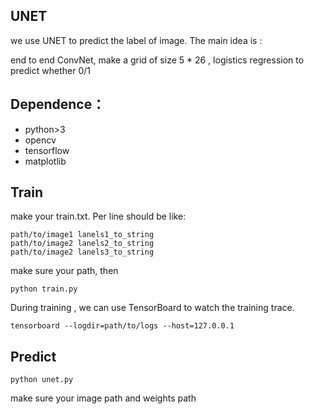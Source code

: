UNET
-
we use UNET to predict the label of image. The main idea is : 

end to end ConvNet, make a grid of size 5 * 26 , logistics regression to predict whether 0/1

Dependence：
-
- python>3 
- opencv
- tensorflow
- matplotlib

Train
-
make your train.txt. Per line should be like:
```
path/to/image1 lanels1_to_string
path/to/image2 lanels2_to_string
path/to/image2 lanels3_to_string
```
make sure your path, then

`python train.py`

 During training , we can use TensorBoard to watch the training trace.

`tensorboard --logdir=path/to/logs --host=127.0.0.1`

Predict
-
`python unet.py`

make sure your image path and weights path